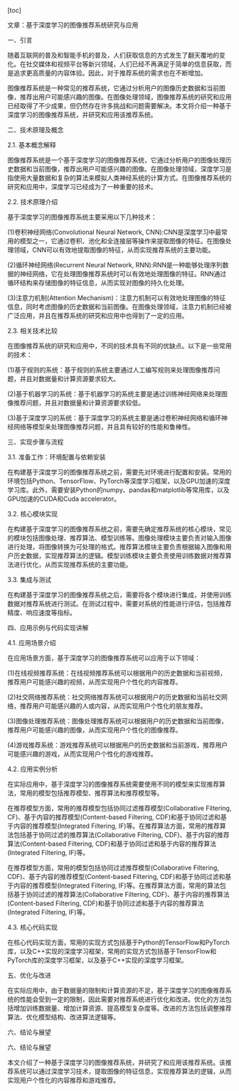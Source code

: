 
[toc]                    
                
                
文章：基于深度学习的图像推荐系统研究与应用

一、引言

随着互联网的普及和智能手机的普及，人们获取信息的方式发生了翻天覆地的变化。在社交媒体和视频平台等新兴领域，人们已经不再满足于简单的信息获取，而是追求更高质量的内容体验。因此，对于推荐系统的需求也在不断增加。

图像推荐系统是一种常见的推荐系统，它通过分析用户的图像历史数据和当前图像，推荐出用户可能感兴趣的图像。在图像处理领域，图像推荐系统的研究和应用已经取得了不少成果，但仍然存在许多挑战和问题需要解决。本文将介绍一种基于深度学习的图像推荐系统，并研究和应用该推荐系统。

二、技术原理及概念

2.1. 基本概念解释

图像推荐系统是一个基于深度学习的图像推荐系统，它通过分析用户的图像处理历史数据和当前图像，推荐出用户可能感兴趣的图像。在图像处理领域，深度学习是指使用大量数据和复杂的算法来模拟人类神经系统的计算方式。在图像推荐系统的研究和应用中，深度学习已经成为了一种重要的技术。

2.2. 技术原理介绍

基于深度学习的图像推荐系统主要采用以下几种技术：

(1)卷积神经网络(Convolutional Neural Network, CNN):CNN是深度学习中最常用的模型之一，它通过卷积、池化和全连接层等操作来提取图像的特征。在图像处理领域，CNN可以有效地提取图像的特征，从而实现推荐系统的主要功能。

(2)循环神经网络(Recurrent Neural Network, RNN):RNN是一种能够处理序列数据的神经网络，它在处理图像推荐系统时可以有效地处理图像的特征。RNN通过循环结构来存储图像的特征信息，从而实现对图像的持久化处理。

(3)注意力机制(Attention Mechanism)：注意力机制可以有效地处理图像的特征信息，同时考虑图像的历史数据和当前图像。在图像处理领域，注意力机制已经被广泛应用，并且在推荐系统的研究和应用中也得到了一定的应用。

2.3. 相关技术比较

在图像推荐系统的研究和应用中，不同的技术具有不同的优缺点。以下是一些常用的技术：

(1)基于规则的系统：基于规则的系统主要通过人工编写规则来处理图像推荐问题，并且对数据量和计算资源要求较大。

(2)基于机器学习的系统：基于机器学习的系统主要是通过训练神经网络来处理图像推荐问题，并且对数据量和计算资源要求较低。

(3)基于深度学习的系统：基于深度学习的系统主要是通过卷积神经网络和循环神经网络等模型来处理图像推荐问题，并且具有较好的性能和鲁棒性。

三、实现步骤与流程

3.1. 准备工作：环境配置与依赖安装

在构建基于深度学习的图像推荐系统之前，需要先对环境进行配置和安装。常用的环境包括Python、TensorFlow、PyTorch等深度学习框架，以及GPU加速的深度学习库。此外，需要安装Python的numpy、pandas和matplotlib等常用库，以及GPU加速的CUDA和Cuda accelerator。

3.2. 核心模块实现

在构建基于深度学习的图像推荐系统之前，需要先确定推荐系统的核心模块，常见的模块包括图像处理、推荐算法、模型训练等。图像处理模块主要负责对输入图像进行处理，将图像转换为可处理的格式。推荐算法模块主要负责根据输入图像和用户历史数据，实现推荐算法的逻辑。模型训练模块主要负责使用训练数据对推荐算法进行优化，从而实现推荐系统的主要功能。

3.3. 集成与测试

在构建基于深度学习的图像推荐系统之后，需要将各个模块进行集成，并使用训练数据对推荐系统进行测试。在测试过程中，需要对系统的性能进行评估，包括推荐精度、响应速度等指标。

四、应用示例与代码实现讲解

4.1. 应用场景介绍

在应用场景方面，基于深度学习的图像推荐系统可以应用于以下领域：

(1)在线视频推荐系统：在线视频推荐系统可以根据用户的历史数据和当前视频，推荐用户可能感兴趣的视频，从而实现用户个性化的内容推荐。

(2)社交网络推荐系统：社交网络推荐系统可以根据用户的历史数据和当前社交网络，推荐用户可能感兴趣的人或内容，从而实现用户个性化的朋友推荐。

(3)图像处理推荐系统：图像处理推荐系统可以根据用户的历史数据和当前图像，推荐用户可能感兴趣的图像，从而实现用户个性化的图像推荐。

(4)游戏推荐系统：游戏推荐系统可以根据用户的历史数据和当前游戏，推荐用户可能感兴趣的游戏，从而实现用户个性化的游戏推荐。

4.2. 应用实例分析

在实际应用中，基于深度学习的图像推荐系统需要使用不同的模型来实现推荐算法，常用的模型包括推荐模型、推荐算法和推荐模型等。

在推荐模型方面，常用的推荐模型包括协同过滤推荐模型(Collaborative Filtering,  CF)、基于内容的推荐模型(Content-based Filtering, CDF)和基于协同过滤和基于内容的推荐模型(Integrated Filtering, IF)等。在推荐算法方面，常用的推荐算法包括基于协同过滤的推荐算法(Collaborative Filtering, CDF)、基于内容的推荐算法(Content-based Filtering, CDF)和基于协同过滤和基于内容的推荐算法(Integrated Filtering, IF)等。

在推荐模型方面，常用的模型包括协同过滤推荐模型(Collaborative Filtering, CDF)、基于内容的推荐模型(Content-based Filtering, CDF)和基于协同过滤和基于内容的推荐模型(Integrated Filtering, IF)等。在推荐算法方面，常用的算法包括基于协同过滤的推荐算法(Collaborative Filtering, CDF)、基于内容的推荐算法(Content-based Filtering, CDF)和基于协同过滤和基于内容的推荐算法(Integrated Filtering, IF)等。

4.3. 核心代码实现

在核心代码实现方面，常用的实现方式包括基于Python的TensorFlow和PyTorch库，以及C++实现的深度学习框架，常用的实现方式包括基于TensorFlow和PyTorch库的深度学习框架，以及基于C++实现的深度学习框架。


五、优化与改进

在实际应用中，由于数据量的限制和计算资源的不足，基于深度学习的图像推荐系统的性能会受到一定的限制，因此需要对推荐系统进行优化和改进。优化的方法包括增加训练数据量、增加计算资源、提高模型复杂度等。改进的方法包括调整推荐算法、优化模型结构、改进算法逻辑等。

六、结论与展望

六、结论与展望

本文介绍了一种基于深度学习的图像推荐系统，并研究了和应用该推荐系统。该推荐系统可以通过深度学习技术，提取图像的特征信息，实现推荐算法的逻辑，从而实现用户个性化的内容推荐和游戏推荐。

